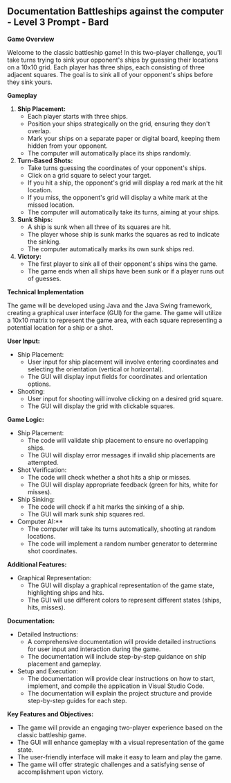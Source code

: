 ## Documentation Battleships against the computer - Level 3 Prompt - Bard

**Game Overview**

Welcome to the classic battleship game! In this two-player challenge, you'll take turns trying to sink your opponent's ships by guessing their locations on a 10x10 grid. Each player has three ships, each consisting of three adjacent squares. The goal is to sink all of your opponent's ships before they sink yours.

**Gameplay**

1. **Ship Placement:**
    - Each player starts with three ships.
    - Position your ships strategically on the grid, ensuring they don't overlap.
    - Mark your ships on a separate paper or digital board, keeping them hidden from your opponent.
    - The computer will automatically place its ships randomly.
2. **Turn-Based Shots:**
    - Take turns guessing the coordinates of your opponent's ships.
    - Click on a grid square to select your target.
    - If you hit a ship, the opponent's grid will display a red mark at the hit location.
    - If you miss, the opponent's grid will display a white mark at the missed location.
    - The computer will automatically take its turns, aiming at your ships.
3. **Sunk Ships:**
    - A ship is sunk when all three of its squares are hit.
    - The player whose ship is sunk marks the squares as red to indicate the sinking.
    - The computer automatically marks its own sunk ships red.
4. **Victory:**
    - The first player to sink all of their opponent's ships wins the game.
    - The game ends when all ships have been sunk or if a player runs out of guesses.

**Technical Implementation**

The game will be developed using Java and the Java Swing framework, creating a graphical user interface (GUI) for the game. The game will utilize a 10x10 matrix to represent the game area, with each square representing a potential location for a ship or a shot.

**User Input:**

- Ship Placement:
    - User input for ship placement will involve entering coordinates and selecting the orientation (vertical or horizontal).
    - The GUI will display input fields for coordinates and orientation options.
- Shooting:
    - User input for shooting will involve clicking on a desired grid square.
    - The GUI will display the grid with clickable squares.

**Game Logic:**

- Ship Placement:
    - The code will validate ship placement to ensure no overlapping ships.
    - The GUI will display error messages if invalid ship placements are attempted.
- Shot Verification:
    - The code will check whether a shot hits a ship or misses.
    - The GUI will display appropriate feedback (green for hits, white for misses).
- Ship Sinking:
    - The code will check if a hit marks the sinking of a ship.
    - The GUI will mark sunk ship squares red.
- Computer AI:**
    - The computer will take its turns automatically, shooting at random locations.
    - The code will implement a random number generator to determine shot coordinates.

**Additional Features:**

- Graphical Representation:
    - The GUI will display a graphical representation of the game state, highlighting ships and hits.
    - The GUI will use different colors to represent different states (ships, hits, misses).

**Documentation:**

- Detailed Instructions:
    - A comprehensive documentation will provide detailed instructions for user input and interaction during the game.
    - The documentation will include step-by-step guidance on ship placement and gameplay.
- Setup and Execution:
    - The documentation will provide clear instructions on how to start, implement, and compile the application in Visual Studio Code.
    - The documentation will explain the project structure and provide step-by-step guides for each step.

**Key Features and Objectives:**

- The game will provide an engaging two-player experience based on the classic battleship game.
- The GUI will enhance gameplay with a visual representation of the game state.
- The user-friendly interface will make it easy to learn and play the game.
- The game will offer strategic challenges and a satisfying sense of accomplishment upon victory.